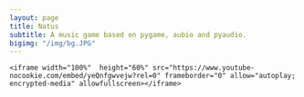 ```yaml
---
layout: page
title: Natus
subtitle: A music game based on pygame, aubio and pyaudio.
bigimg: "/img/bg.JPG"
---
```


<div class= "project-natus">

	<iframe width="100%"  height="60%" src="https://www.youtube-nocookie.com/embed/yeQnfgwvejw?rel=0" frameborder="0" allow="autoplay; encrypted-media" allowfullscreen></iframe>

</div>